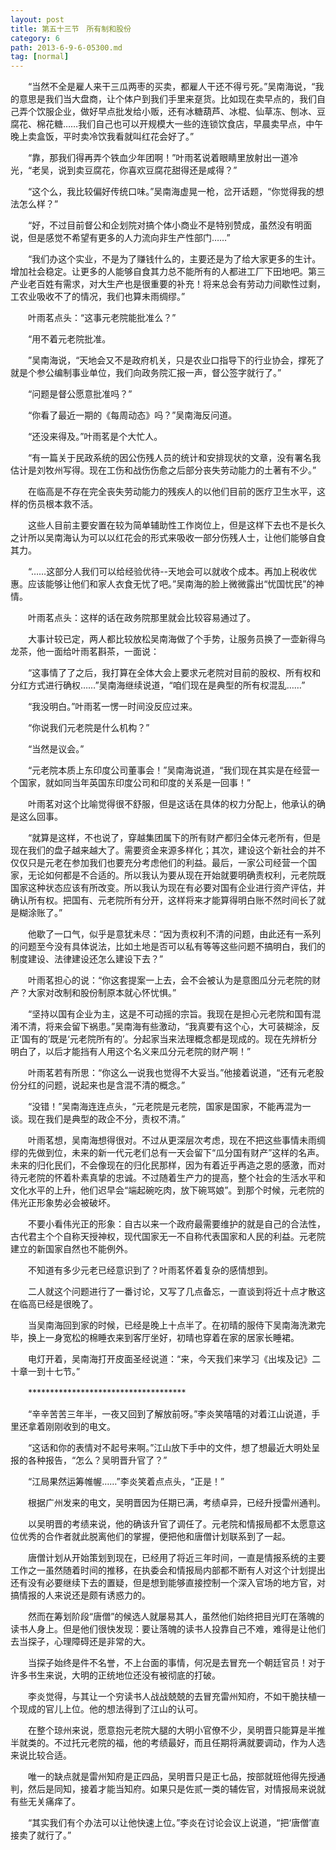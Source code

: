 ```yaml
---
layout: post
title: 第五十三节　所有制和股份
category: 6
path: 2013-6-9-6-05300.md
tag: [normal]
---
```


　　“当然不全是雇人来干三瓜两枣的买卖，都雇人干还不得亏死。”吴南海说，“我的意思是我们当大盘商，让个体户到我们手里来趸货。比如现在卖早点的，我们自己弄个饮服企业，做好早点批发给小贩，还有冰糖葫芦、冰棍、仙草冻、刨冰、豆腐花、棉花糖……我们自己也可以开规模大一些的连锁饮食店，早晨卖早点，中午晚上卖盒饭，平时卖冷饮我看就叫红花会好了。”

　　“靠，那我们得再弄个铁血少年团啊！”叶雨茗说着眼睛里放射出一道冷光，“老吴，说到卖豆腐花，你喜欢豆腐花甜得还是咸得？”

　　“这个么，我比较偏好传统口味。”吴南海虚晃一枪，岔开话题，“你觉得我的想法怎么样？”

　　“好，不过目前督公和企划院对搞个体小商业不是特别赞成，虽然没有明面说，但是感觉不希望有更多的人力流向非生产性部门……”

　　“我们办这个实业，不是为了赚钱什么的，主要还是为了给大家更多的生计。增加社会稳定。让更多的人能够自食其力总不能所有的人都进工厂下田地吧。第三产业老百姓有需求，对大生产也是很重要的补充！将来总会有劳动力间歇性过剩，工农业吸收不了的情况，我们也算未雨绸缪。”

　　叶雨茗点头：“这事元老院能批准么？”

　　“用不着元老院批准。

　　”吴南海说，“天地会又不是政府机关，只是农业口指导下的行业协会，撑死了就是个参公编制事业单位，我们向政务院汇报一声，督公签字就行了。”

　　“问题是督公愿意批准吗？”

　　“你看了最近一期的《每周动态》吗？”吴南海反问道。

　　“还没来得及。”叶雨茗是个大忙人。

　　“有一篇关于民政系统的因公伤残人员的统计和安排现状的文章，没有署名我估计是刘牧州写得。现在工伤和战伤伤愈之后部分丧失劳动能力的土著有不少。”

　　在临高是不存在完全丧失劳动能力的残疾人的以他们目前的医疗卫生水平，这样的伤员根本救不活。

　　这些人目前主要安置在较为简单辅助性工作岗位上，但是这样下去也不是长久之计所以吴南海认为可以以红花会的形式来吸收一部分伤残人士，让他们能够自食其力。

　　“……这部分人我们可以给经验优待--天地会可以就收个成本。再加上税收优惠。应该能够让他们和家人衣食无忧了吧。”吴南海的脸上微微露出“忧国忧民”的神情。

　　叶雨茗点头：这样的话在政务院那里就会比较容易通过了。

　　大事计较已定，两人都比较放松吴南海做了个手势，让服务员换了一壶新得乌龙茶，他一面给叶雨茗斟茶，一面说：

　　“这事情了了之后，我打算在全体大会上要求元老院对目前的股权、所有权和分红方式进行确权……”吴南海继续说道，“咱们现在是典型的所有权混乱……”

　　“我没明白。”叶雨茗一愣一时间没反应过来。

　　“你说我们元老院是什么机构？”

　　“当然是议会。”

　　“元老院本质上东印度公司董事会！”吴南海说道，“我们现在其实是在经营一个国家，就如同当年英国东印度公司和印度的关系是一回事！”

　　叶雨茗对这个比喻觉得很不舒服，但是这话在具体的权力分配上，他承认的确是这么回事。

　　“就算是这样，不也说了，穿越集团属下的所有财产都归全体元老所有，但是现在我们的盘子越来越大了。需要资金来源多样化；其次，建设这个新社会的并不仅仅只是元老在参加我们也要充分考虑他们的利益。最后，一家公司经营一个国家，无论如何都是不合适的。所以我认为要从现在开始就要明确责权利，元老院既国家这种状态应该有所改变。所以我认为现在有必要对国有企业进行资产评估，并确认所有权。把国有、元老院所有分开，这样将来才能算得明白账不然时间长了就是糊涂账了。”

　　他歇了一口气，似乎是意犹未尽：“因为责权利不清的问题，由此还有一系列的问题至今没有具体说法，比如土地是否可以私有等等这些问题不搞明白，我们的制度建设、法律建设还怎么建设下去？”

　　叶雨茗担心的说：“你这套提案一上去，会不会被认为是意图瓜分元老院的财产？大家对改制和股份制原本就心怀忧惧。”

　　“坚持以国有企业为主，这是不可动摇的宗旨。我现在是担心元老院和国有混淆不清，将来会留下祸患。”吴南海有些激动，“我真要有这个心，大可装糊涂，反正‘国有的’既是‘元老院所有的’。分起家当来法理概念都是现成的。现在先辨析分明白了，以后才能挡有人用这个名义来瓜分元老院的财产啊！”

　　叶雨茗若有所思：“你这么一说我也觉得不大妥当。”他接着说道，“还有元老股份分红的问题，说起来也是含混不清的概念。”

　　“没错！”吴南海连连点头，“元老院是元老院，国家是国家，不能再混为一谈。现在我们是典型的政企不分，责权不清。”

　　叶雨茗想，吴南海想得很对。不过从更深层次考虑，现在不把这些事情未雨绸缪的先做到位，未来的新一代元老们总有一天会留下“瓜分国有财产”这样的名声。未来的归化民们，不会像现在的归化民那样，因为有着近乎再造之恩的感激，而对待元老院的怀着朴素真挚的忠诚。不过随着生产力的提高，整个社会的生活水平和文化水平的上升，他们迟早会“端起碗吃肉，放下碗骂娘”。到那个时候，元老院的伟光正形象势必会被破坏。

　　不要小看伟光正的形象：自古以来一个政府最需要维护的就是自己的合法性，古代君主个个自称天授神权，现代国家无一不自称代表国家和人民的利益。元老院建立的新国家自然也不能例外。

　　不知道有多少元老已经意识到了？叶雨茗怀着复杂的感情想到。

　　二人就这个问题进行了一番讨论，又写了几点备忘，一直谈到将近十点才散这在临高已经是很晚了。

　　当吴南海回到家的时候，已经是晚上十点半了。在初晴的服侍下吴南海洗漱完毕，换上一身宽松的棉睡衣来到客厅坐好，初晴也穿着在家的居家长睡裙。

　　电灯开着，吴南海打开皮面圣经说道：“来，今天我们来学习《出埃及记》二十章一到十七节。”

　　************************************

　　“辛辛苦苦三年半，一夜又回到了解放前呀。”李炎笑嘻嘻的对着江山说道，手里还拿着刚刚收到的电文。

　　“这话和你的表情对不起号来啊。”江山放下手中的文件，想了想最近大明处呈报的各种报告，“怎么？吴明晋升官了？”

　　“江局果然运筹帷幄……”李炎笑着点点头，“正是！”

　　根据广州发来的电文，吴明晋因为任期已满，考绩卓异，已经升授雷州通判。

　　以吴明晋的考绩来说，他的确该升官了调任了。元老院和情报局都不太愿意这位优秀的合作者就此脱离他们的掌握，便把他和唐僧计划联系到了一起。

　　唐僧计划从开始策划到现在，已经用了将近三年时间，一直是情报系统的主要工作之一虽然随着时间的推移，在执委会和情报局内部都不断有人对这个计划提出还有没有必要继续下去的置疑，但是想到能够直接控制一个深入官场的地方官，对搞情报的人来说还是颇有诱惑力的。

　　然而在筹划阶段“唐僧”的候选人就屡易其人，虽然他们始终把目光盯在落魄的读书人身上。但是他们很快发现：要让落魄的读书人投靠自己不难，难得是让他们去当探子，心理障碍还是非常的大。

　　当探子始终是件不名誉，不上台面的事情，何况是去冒充一个朝廷官员！对于许多书生来说，大明的正统地位还没有被彻底的打破。

　　李炎觉得，与其让一个穷读书人战战兢兢的去冒充雷州知府，不如干脆扶植一个现成的官儿上位。他的想法得到了江山的认可。

　　在整个琼州来说，愿意抱元老院大腿的大明小官僚不少，吴明晋只能算是半推半就类的。不过托元老院的福，他的考绩最好，而且任期将满就要调动，作为人选来说比较合适。

　　唯一的缺点就是雷州知府是正四品，吴明晋只是正七品，按部就班他得先授通判，然后是同知，接着才能当知府。如果只是佐贰一类的辅佐官，对情报局来说就有些无关痛痒了。

　　“其实我们有个办法可以让他快速上位。”李炎在讨论会议上说道，“把‘唐僧’直接卖了就行了。”
